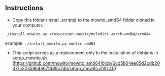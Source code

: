 ## Instructions

- Copy this folder (install_scripts) to the mowito_amd64 folder cloned in your computer.

`./install_mowito.py <rosversion-noetic/melodic> <arch-amd64/arm64>`

example:
`./install_mowito.py noetic amd64`

- This script serves as a replacement only to the installation of debians in setup_mowito.sh (https://github.com/mowito/mowito_amd64/blob/6cd5b04ee05d2cdb2037152235964e67f488c24b/setup_mowito.sh#L40)
